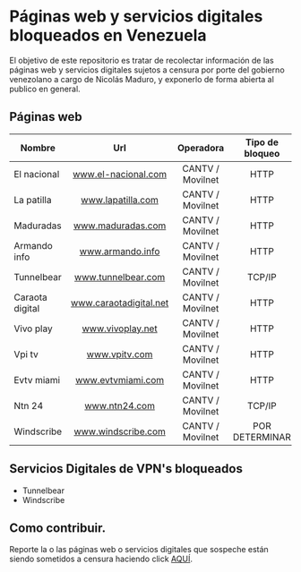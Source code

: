 # Páginas web y servicios digitales bloqueados en Venezuela

El objetivo de este repositorio es tratar de recolectar información de las páginas web y servicios digitales sujetos a censura por porte del gobierno venezolano a cargo de Nicolás Maduro, y exponerlo de forma abierta al publico en general.

## Páginas web

| Nombre          | Url                    | Operadora        |Tipo de bloqueo  |
| --------------- |:----------------------:|:----------------:|:---------------:|
| El nacional     | www.el-nacional.com    | CANTV / Movilnet | HTTP            |
| La patilla      | www.lapatilla.com      | CANTV / Movilnet | HTTP            |
| Maduradas       | www.maduradas.com      | CANTV / Movilnet | HTTP            |
| Armando info    | www.armando.info       | CANTV / Movilnet | HTTP            |
| Tunnelbear      | www.tunnelbear.com     | CANTV / Movilnet | TCP/IP          |
| Caraota digital | www.caraotadigital.net | CANTV / Movilnet | HTTP            |
| Vivo play       | www.vivoplay.net       | CANTV / Movilnet | HTTP            |
| Vpi tv          | www.vpitv.com          | CANTV / Movilnet | HTTP            |
| Evtv miami      | www.evtvmiami.com      | CANTV / Movilnet | HTTP            |
| Ntn 24          | www.ntn24.com          | CANTV / Movilnet | TCP/IP          |
| Windscribe      | www.windscribe.com     | CANTV / Movilnet | POR DETERMINAR  |


## Servicios Digitales de VPN's bloqueados

- Tunnelbear
- Windscribe

## Como contribuir.

Reporte la o las páginas web o servicios digitales que sospeche están siendo sometidos a censura haciendo click [AQUÍ](https://github.com/leninalbertolp/webblockedvzla/issues/new).
